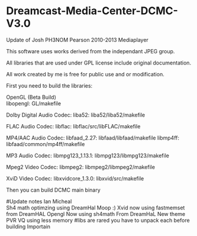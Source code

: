 # Dreamcast-Media-Center-DCMC-V3.0
Update of  Josh PH3NOM Pearson 2010-2013 Mediaplayer

This software uses works derived from the independant JPEG group.

All libraries that are used under GPL license include original documentation.

All work created by me is free for public use and or modification.

First you need to build the libraries:

OpenGL (Beta Build)      
libopengl: GL/makefile

Dolby Digital Audio Codec:
liba52: liba52/liba52/makefile

FLAC Audio Codec:
libflac: libflac/src/libFLAC/makefile

MP4/AAC Audio Codec:
libfaad_2.27: libfaad/libfaad/makefile
libmp4ff: libfaad/common/mp4ff/makefile

MP3 Audio Codec:
libmpg123_1.13.1: libmpg123/libmpg123/makefile

Mpeg2 Video Codec:
libmpeg2: libmpeg2/libmpeg2/makefile

XviD Video Codec:
libxvidcore_1.3.0: libxvid/src/makefile

Then you can build DCMC main binary

#Update notes Ian Micheal  
Sh4 math optimzing using DreamHal Moop :)
Xvid now using fastmemset from DreamHAL
Opengl Now using sh4math From DreamHaL
New theme PVR VQ using less memory
#libs are rared you have to unpack each before building Importain
